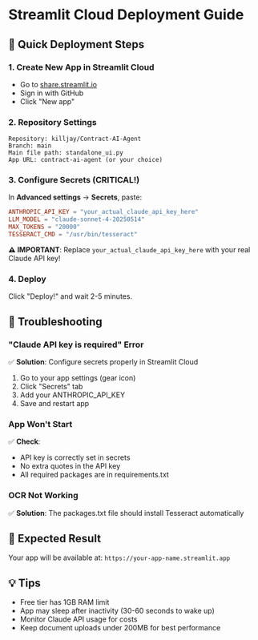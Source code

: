 # Streamlit Cloud Deployment Guide

## 🚀 Quick Deployment Steps

### 1. Create New App in Streamlit Cloud
- Go to [share.streamlit.io](https://share.streamlit.io)
- Sign in with GitHub
- Click "New app"

### 2. Repository Settings
```
Repository: killjay/Contract-AI-Agent
Branch: main
Main file path: standalone_ui.py
App URL: contract-ai-agent (or your choice)
```

### 3. Configure Secrets (CRITICAL!)
In **Advanced settings** → **Secrets**, paste:

```toml
ANTHROPIC_API_KEY = "your_actual_claude_api_key_here"
LLM_MODEL = "claude-sonnet-4-20250514"
MAX_TOKENS = "20000"
TESSERACT_CMD = "/usr/bin/tesseract"
```

**⚠️ IMPORTANT**: Replace `your_actual_claude_api_key_here` with your real Claude API key!

### 4. Deploy
Click "Deploy!" and wait 2-5 minutes.

## 🔧 Troubleshooting

### "Claude API key is required" Error
✅ **Solution**: Configure secrets properly in Streamlit Cloud
1. Go to your app settings (gear icon)
2. Click "Secrets" tab
3. Add your ANTHROPIC_API_KEY
4. Save and restart app

### App Won't Start
✅ **Check**:
- API key is correctly set in secrets
- No extra quotes in the API key
- All required packages are in requirements.txt

### OCR Not Working
✅ **Solution**: The packages.txt file should install Tesseract automatically

## 📱 Expected Result
Your app will be available at: `https://your-app-name.streamlit.app`

## 💡 Tips
- Free tier has 1GB RAM limit
- App may sleep after inactivity (30-60 seconds to wake up)
- Monitor Claude API usage for costs
- Keep document uploads under 200MB for best performance
